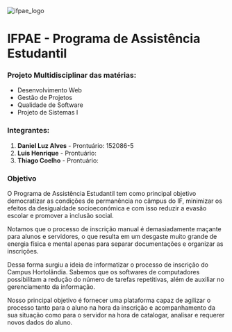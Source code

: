 
![ifpae_logo](https://cloud.githubusercontent.com/assets/8259531/14061146/8a7ec45a-f357-11e5-99d2-ff2806e4a726.png)


# IFPAE - Programa de Assistência Estudantil 

### Projeto Multidisciplinar das matérias:
- Desenvolvimento Web 
- Gestão de Projetos
- Qualidade de Software 
- Projeto de Sistemas I

### Integrantes:
1. **Daniel Luz Alves** - Prontuário: 152086-5  
2. **Luis Henrique** - Prontuário:   
3. **Thiago Coelho** - Prontuário:  

### Objetivo 
O Programa de Assistência Estudantil tem como principal objetivo democratizar as condições de permanência no câmpus do IF, minimizar os efeitos da desigualdade socioeconómica e com isso reduzir a evasão escolar e promover a inclusão social. 

Notamos que o processo de inscrição manual é demasiadamente maçante para alunos e servidores, o que resulta em um desgaste muito grande de energia física e mental apenas para separar documentações e organizar as inscrições. 

Dessa forma surgiu a ideia de informatizar o processo de inscrição do Campus Hortolândia. Sabemos que os softwares de computadores possibilitam a redução do número de tarefas repetitivas, além de auxiliar no gerenciamento da informação.

Nosso principal objetivo é fornecer uma plataforma capaz de agilizar o processo tanto para o aluno  na hora da inscrição e acompanhamento da sua situação como para o servidor na hora de catalogar, analisar e requerer novos dados do aluno. 


